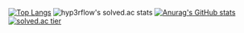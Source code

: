 <!-- ### Hi there 👋 -->

<!--
**nasnaky/nasnaky** is a ✨ _special_ ✨ repository because its `README.md` (this file) appears on your GitHub profile.

Here are some ideas to get you started:

- 🔭 I’m currently working on ...
- 🌱 I’m currently learning ...
- 👯 I’m looking to collaborate on ...
- 🤔 I’m looking for help with ...
- 💬 Ask me about ...
- 📫 How to reach me: ...
- 😄 Pronouns: ...
- ⚡ Fun fact: ...
-->


[![Top Langs](https://github-readme-stats.vercel.app/api/top-langs/?username=nasnaky)](https://github.com/anuraghazra/github-readme-stats)
![hyp3rflow's solved.ac stats](https://github-readme-solvedac.hyp3rflow.vercel.app/api/?handle=hompens4)
[![Anurag's GitHub stats](https://github-readme-stats.vercel.app/api?username=nasnaky)](https://github.com/anuraghazra/github-readme-stats)
[![solved.ac tier](http://mazassumnida.wtf/api/generate_badge?boj=hompens4)](https://solved.ac/nasnaky)


